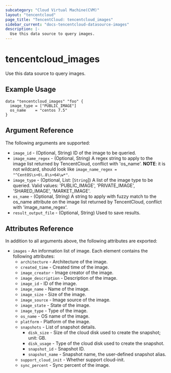 ```yaml
---
subcategory: "Cloud Virtual Machine(CVM)"
layout: "tencentcloud"
page_title: "TencentCloud: tencentcloud_images"
sidebar_current: "docs-tencentcloud-datasource-images"
description: |-
  Use this data source to query images.
---
```


# tencentcloud_images

Use this data source to query images.

## Example Usage

```hcl
data "tencentcloud_images" "foo" {
  image_type = ["PUBLIC_IMAGE"]
  os_name    = "centos 7.5"
}
```

## Argument Reference

The following arguments are supported:

* `image_id` - (Optional, String) ID of the image to be queried.
* `image_name_regex` - (Optional, String) A regex string to apply to the image list returned by TencentCloud, conflict with 'os_name'. **NOTE**: it is not wildcard, should look like `image_name_regex = "^CentOS\s+6\.8\s+64\w*"`.
* `image_type` - (Optional, List: [`String`]) A list of the image type to be queried. Valid values: 'PUBLIC_IMAGE', 'PRIVATE_IMAGE', 'SHARED_IMAGE', 'MARKET_IMAGE'.
* `os_name` - (Optional, String) A string to apply with fuzzy match to the os_name attribute on the image list returned by TencentCloud, conflict with 'image_name_regex'.
* `result_output_file` - (Optional, String) Used to save results.

## Attributes Reference

In addition to all arguments above, the following attributes are exported:

* `images` - An information list of image. Each element contains the following attributes:
  * `architecture` - Architecture of the image.
  * `created_time` - Created time of the image.
  * `image_creator` - Image creator of the image.
  * `image_description` - Description of the image.
  * `image_id` - ID of the image.
  * `image_name` - Name of the image.
  * `image_size` - Size of the image.
  * `image_source` - Image source of the image.
  * `image_state` - State of the image.
  * `image_type` - Type of the image.
  * `os_name` - OS name of the image.
  * `platform` - Platform of the image.
  * `snapshots` - List of snapshot details.
    * `disk_size` - Size of the cloud disk used to create the snapshot; unit: GB.
    * `disk_usage` - Type of the cloud disk used to create the snapshot.
    * `snapshot_id` - Snapshot ID.
    * `snapshot_name` - Snapshot name, the user-defined snapshot alias.
  * `support_cloud_init` - Whether support cloud-init.
  * `sync_percent` - Sync percent of the image.



